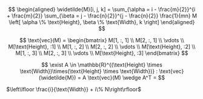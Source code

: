 $$
\begin{aligned}
    \widetilde{M}[i, j, k] = 
    \sum_{\alpha = i - \frac{m}{2}}^{i  + \frac{m}{2}}
    \sum_{\beta = j - \frac{n}{2}}^{j - \frac{n}{2}}
        \frac{1}{mn}
            M \left[ 
                \alpha \% \text{Height}, 
                \beta \% \text{Width}, 
                k
                \right]
\end{aligned}
$$

$$
\text{vec}(M) = 
\begin{bmatrix}
    M[1, :, 1]
    \\
    M[2, :, 1]
    \\
    \vdots
    \\
    M[\text{Height}, :1]
    \\
    M[1, :, 2]
    \\
    M[2, :, 2]
    \\
    \vdots
    \\
    M[\text{Height}, :2]
    \\
    M[1, :, 3]
    \\
    M[2, :, 3]
    \\
    \vdots
    \\
    M[\text{Height}, :3]
\end{bmatrix}
$$

$$
\exist A \in \mathbb{R}^{(\text{Height} \times \text{Width})\times(\text{Height} \times \text{Width})}
: \text{vec}(\widetilde{M}) = A \text{vec}(M) \wedge A^T =
$$

$\left\lfloor \frac{i}{\text{Width}} + i\% N\right\rfloor$